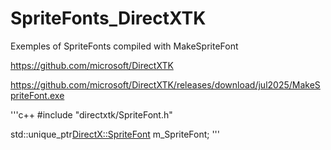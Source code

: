# SpriteFonts_DirectXTK
Exemples of SpriteFonts compiled with MakeSpriteFont

https://github.com/microsoft/DirectXTK

https://github.com/microsoft/DirectXTK/releases/download/jul2025/MakeSpriteFont.exe


'''c++
#include "directxtk/SpriteFont.h"

std::unique_ptr<DirectX::SpriteFont> m_SpriteFont;
'''
